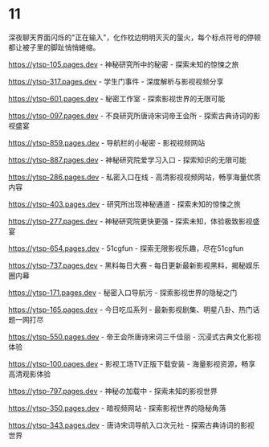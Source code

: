 # 11
深夜聊天界面闪烁的"正在输入"，化作枕边明明灭灭的萤火，每个标点符号的停顿都让被子里的脚趾悄悄蜷缩。

https://ytsp-105.pages.dev - 神秘研究所中的秘密 - 探索未知的惊悚之旅

https://ytsp-317.pages.dev - 学生门事件 - 深度解析与影视视频分享

https://ytsp-601.pages.dev - 秘密工作室 - 探索影视世界的无限可能

https://ytsp-097.pages.dev - 不良研究所唐诗宋词帝王会所 - 探索古典诗词的影视盛宴

https://ytsp-859.pages.dev - 导航栏的小秘密 - 影视视频网站

https://ytsp-887.pages.dev - 神秘研究院爱学习入口 - 探索知识的无限可能

https://ytsp-286.pages.dev - 私密入口在线 - 高清影视视频网站，畅享海量优质内容

https://ytsp-403.pages.dev - 研究所出现神秘通道 - 探索未知的惊悚之旅

https://ytsp-277.pages.dev - 神秘研究院更快更强 - 探索未知，体验极致影视盛宴

https://ytsp-654.pages.dev - 51cgfun - 探索无限影视乐趣，尽在51cgfun

https://ytsp-737.pages.dev - 黑料每日大赛 - 每日更新最新影视黑料，揭秘娱乐圈内幕

https://ytsp-171.pages.dev - 秘密入口导航污 - 探索影视世界的隐秘之门

https://ytsp-165.pages.dev - 今日吃瓜系列 - 最新影视剧集、明星八卦、热门话题一网打尽

https://ytsp-550.pages.dev - 帝王会所唐诗宋词三千佳丽 - 沉浸式古典文化影视体验

https://ytsp-100.pages.dev - 影视工场TV正版下载安装 - 海量影视资源，畅享高清观影体验

https://ytsp-797.pages.dev - 神秘の加载中 - 探索未知的影视世界

https://ytsp-350.pages.dev - 暗视频网站 - 探索影视世界的隐秘角落

https://ytsp-343.pages.dev - 唐诗宋词导航入口次元社 - 探索古典诗词的影视世界
